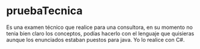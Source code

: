 # pruebaTecnica
Es una examen técnico que realice para una consultora, en su momento no tenia bien claro los conceptos, podías hacerlo con el lenguaje que quisieras aunque los enunciados estaban puestos para java. Yo lo realice con C#.
